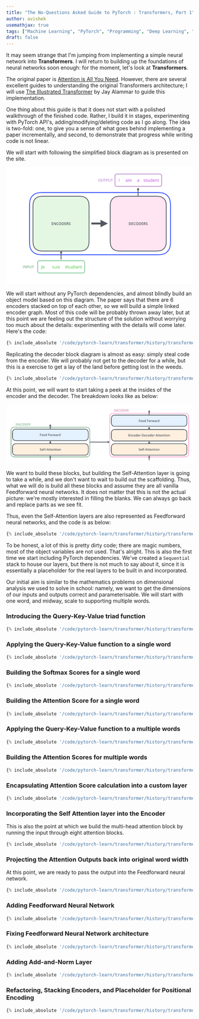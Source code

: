 ```yaml
---
title: "The No-Questions Asked Guide to PyTorch : Transformers, Part 1"
author: avishek
usemathjax: true
tags: ["Machine Learning", "PyTorch", "Programming", "Deep Learning", "Transformers"]
draft: false
---
```


It may seem strange that I'm jumping from implementing a simple neural network into **Transformers**. I will return to building up the foundations of neural networks soon enough: for the moment, let's look at **Transformers**.

The original paper is [Attention is All You Need](https://arxiv.org/abs/1706.03762). However, there are several excellent guides to understanding the original Transformers architecture; I will use [The Illustrated Transformer](https://jalammar.github.io/illustrated-transformer/) by Jay Alammar to guide this implementation.

One thing about this guide is that it does not start with a polished walkthrough of the finished code. Rather, I build it in stages, experimenting with PyTorch API's, adding/modifying/deleting code as I go along. The idea is two-fold: one, to give you a sense of what goes behind implementing a paper incrementally, and second, to demonstrate that progress while writing code is not linear.

We will start with following the simplified block diagram as is presented on the site.

![Encoder-Decoder Block Diagram](/assets/images/transformer-encoder-decoder-block-diagram.png)

We will start without any PyTorch dependencies, and almost blindly build an object model based on this diagram. The paper says that there are 6 encoders stacked on top of each other, so we will build a simple linked encoder graph. Most of this code will be probably thrown away later, but at this point we are feeling out the structure of the solution without worrying too much about the details: experimenting with the details will come later. Here's the code:

```python
{% include_absolute '/code/pytorch-learn/transformer/history/transformer-001.py' %}
```

Replicating the decoder block diagram is almost as easy: simply steal code from the encoder. We will probably not get to the decoder for a while, but this is a exercise to get a lay of the land before getting lost in the weeds.

```python
{% include_absolute '/code/pytorch-learn/transformer/history/transformer-002.py' %}
```

At this point, we will want to start taking a peek at the insides of the encoder and the decoder. The breakdown looks like as below:

![Encoder-Decoder Breakdown](/assets/images/transformer-encoder-decoder-breakdown.png)

We want to build these blocks, but building the Self-Attention layer is going to take a while, and we don't want to wait to build out the scaffolding. Thus, what we will do is build all these blocks and assume they are all vanilla Feedforward neural networks. It does not matter that this is not the actual picture: we're mostly interested in filling the blanks. We can always go back and replace parts as we see fit.

Thus, even the Self-Attention layers are also represented as Feedforward neural networks, and the code is as below:

```python
{% include_absolute '/code/pytorch-learn/transformer/history/transformer-003.py' %}
```

To be honest, a lot of this is pretty dirty code; there are magic numbers, most of the object variables are not used. That's alright. This is also the first time we start including PyTorch dependencies.
We've created a ```Sequential``` stack to house our layers, but there is not much to say about it, since it is essentially a placeholder for the real layers to be built in and incorporated.

Our initial aim is similar to the mathematics problems on dimensional analysis we used to solve in school: namely, we want to get the dimensions of our inputs and outputs correct and parameterisable. We will start with one word, and midway, scale to supporting multiple words.

### Introducing the Query-Key-Value triad function

```python
{% include_absolute '/code/pytorch-learn/transformer/history/transformer-004.py' %}
```

### Applying the Query-Key-Value function to a single word

```python
{% include_absolute '/code/pytorch-learn/transformer/history/transformer-005.py' %}
```

### Building the Softmax Scores for a single word

```python
{% include_absolute '/code/pytorch-learn/transformer/history/transformer-006.py' %}
```

### Building the Attention Score for a single word

```python
{% include_absolute '/code/pytorch-learn/transformer/history/transformer-007.py' %}
```

### Applying the Query-Key-Value function to a multiple words

```python
{% include_absolute '/code/pytorch-learn/transformer/history/transformer-009.py' %}
```

### Building the Attention Scores for multiple words

```python
{% include_absolute '/code/pytorch-learn/transformer/history/transformer-010.py' %}
```

### Encapsulating Attention Score calculation into a custom layer

```python
{% include_absolute '/code/pytorch-learn/transformer/history/transformer-011.py' %}
```

### Incorporating the Self Attention layer into the Encoder

This is also the point at which we build the multi-head attention block by running the input through eight attention blocks.

```python
{% include_absolute '/code/pytorch-learn/transformer/history/transformer-012.py' %}
```

### Projecting the Attention Outputs back into original word width

At this point, we are ready to pass the output into the Feedforward neural network.

```python
{% include_absolute '/code/pytorch-learn/transformer/history/transformer-013.py' %}
```

### Adding Feedforward Neural Network

```python
{% include_absolute '/code/pytorch-learn/transformer/history/transformer-014.py' %}
```

### Fixing Feedforward Neural Network architecture

```python
{% include_absolute '/code/pytorch-learn/transformer/history/transformer-015.py' %}
```

### Adding Add-and-Norm Layer

```python
{% include_absolute '/code/pytorch-learn/transformer/history/transformer-016.py' %}
```

### Refactoring, Stacking Encoders, and Placeholder for Positional Encoding

```python
{% include_absolute '/code/pytorch-learn/transformer/history/transformer-017.py' %}
```
